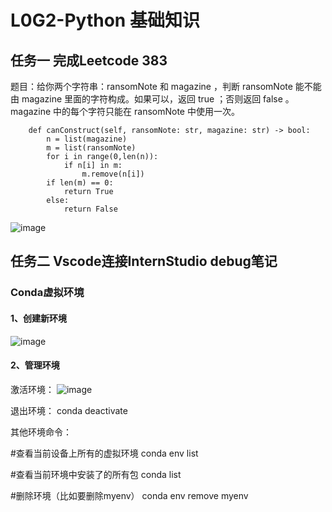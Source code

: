 # L0G2-Python 基础知识

## 任务一 完成Leetcode 383

题目：给你两个字符串：ransomNote 和 magazine ，判断 ransomNote 能不能由 magazine 里面的字符构成。如果可以，返回 true ；否则返回 false 。magazine 中的每个字符只能在 ransomNote 中使用一次。

```class Solution:
    def canConstruct(self, ransomNote: str, magazine: str) -> bool:
        n = list(magazine)
        m = list(ransomNote)
        for i in range(0,len(n)):
            if n[i] in m:
                m.remove(n[i])
        if len(m) == 0:
            return True
        else:
            return False
```
![image](https://github.com/user-attachments/assets/f3b9d9c3-236b-4bd8-b17d-826d9f62ae88)



## 任务二 Vscode连接InternStudio debug笔记

### Conda虚拟环境
#### 1、创建新环境

![image](https://github.com/user-attachments/assets/fabf82e6-8b95-4c02-8f5b-ffe9219754d8)

#### 2、管理环境

激活环境：
![image](https://github.com/user-attachments/assets/e8deb583-d6b8-443e-9cc6-dab274fbdc56)

退出环境：
conda deactivate

其他环境命令：

#查看当前设备上所有的虚拟环境
conda env list

#查看当前环境中安装了的所有包
conda list

#删除环境（比如要删除myenv）
conda env remove myenv
